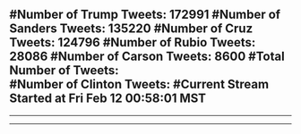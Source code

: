 #Number of Trump Tweets: 172991
#Number of Sanders Tweets: 135220
#Number of Cruz Tweets: 124796
#Number of Rubio Tweets: 28086
#Number of Carson Tweets: 8600
#Total Number of Tweets:  
#Number of Clinton Tweets: 
#Current Stream Started at Fri Feb 12 00:58:01 MST
---
---
---
